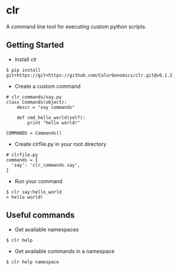 # clr

A command line tool for executing custom python scripts.

## Getting Started

* Install clr
```
$ pip install git+https://git+https://github.com/ColorGenomics/clr.git@v0.1.2
```

* Create a custom command
```
# clr_commands/say.py
class Commands(object):
    descr = "say commands"
    
    def cmd_hello_world(self):
        print "hello world!"

COMMANDS = Commands()
```

* Create clrfile.py in your root directory
```
# clrfile.py
commands = {
  'say': 'clr_commands.say',
}
```

* Run your command
```
$ clr say:hello_world
> hello world!
```

## Useful commands
* Get available namespaces
```
$ clr help
```

* Get available commands in a namespace
```
$ clr help namespace
```
